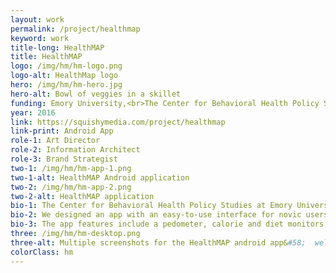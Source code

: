 ```yaml
---
layout: work
permalink: /project/healthmap
keyword: work
title-long: HealthMAP
title: HealthMAP
logo: /img/hm/hm-logo.png
logo-alt: HealthMap logo
hero: /img/hm/hm-hero.jpg
hero-alt: Bowl of veggies in a skillet
funding: Emory University,<br>The Center for Behavioral Health Policy Studies
year: 2016
link: https://squishymedia.com/project/healthmap
link-print: Android App
role-1: Art Director
role-2: Information Architect
role-3: Brand Strategist
two-1: /img/hm/hm-app-1.png
two-1-alt: HealthMAP Android application
two-2: /img/hm/hm-app-2.png
two-2-alt: HealthMAP application
bio-1: The Center for Behavioral Health Policy Studies at Emory University wanted to research study participants’ activity levels and assist with nutrition education, so we built an Android app they could distribute to participants.
bio-2: We designed an app with an easy-to-use interface for novic users in order to track participant activity and weightloss, provide healthy eating tips, and facilitate interaction with a health coach. 
bio-3: The app features include a pedometer, calorie and diet monitors, daily milestones, congratulatory notifications, and food choice education.
three: /img/hm/hm-desktop.png
three-alt: Multiple screenshots for the HealthMAP android app&#58;  welcome screen, alert modal, dash diet tips screen, my daily weight screen.
colorClass: hm
---
```


